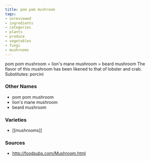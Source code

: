 ```yaml
---
title: pom pom mushroom
tags:
- unreviewed
- ingredients
- categories
- plants
- produce
- vegetables
- fungi
- mushrooms
---
```

pom pom mushroom = lion's mane mushroom = beard mushroom The flavor of this mushroom has been likened to that of lobster and crab. Substitutes: porcini

### Other Names

* pom pom mushroom
* lion's mane mushroom
* beard mushroom

### Varieties

* [[mushrooms]]

### Sources
* http://foodsubs.com/Mushroom.html
